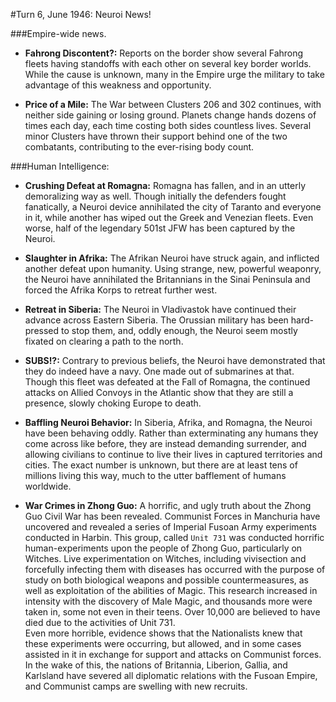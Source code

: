 #Turn 6, June 1946: Neuroi News!

###Empire-wide news.

- **Fahrong Discontent?:** Reports on the border show several Fahrong fleets having standoffs with each other on several key border worlds. While the cause is unknown, many in the Empire urge the military to take advantage of this weakness and opportunity.

- **Price of a Mile:** The War between Clusters 206 and 302 continues, with neither side gaining or losing ground. Planets change hands dozens of times each day, each time costing both sides countless lives. Several minor Clusters have thrown their support behind one of the two combatants, contributing to the ever-rising body count.

###Human Intelligence:

- **Crushing Defeat at Romagna:** Romagna has fallen, and in an utterly demoralizing way as well. Though initially the defenders fought fanatically, a Neuroi device annihilated the city of Taranto and everyone in it, while another has wiped out the Greek and Venezian fleets. Even worse, half of the legendary 501st JFW has been captured by the Neuroi.

- **Slaughter in Afrika:** The Afrikan Neuroi have struck again, and inflicted another defeat upon humanity. Using strange, new, powerful weaponry, the Neuroi have annihilated the Britannians in the Sinai Peninsula and forced the Afrika Korps to retreat further west.

- **Retreat in Siberia:** The Neuroi in Vladivastok have continued their advance across Eastern Siberia. The Orussian military has been hard-pressed to stop them, and, oddly enough, the Neuroi seem mostly fixated on clearing a path to the north.

- **SUBS!?:** Contrary to previous beliefs, the Neuroi have demonstrated that they do indeed have a navy. One made out of submarines at that. Though this fleet was defeated at the Fall of Romagna, the continued attacks on Allied Convoys in the Atlantic show that they are still a presence, slowly choking Europe to death.

- **Baffling Neuroi Behavior:** In Siberia, Afrika, and Romagna, the Neuroi have been behaving oddly. Rather than exterminating any humans they come across like before, they are instead demanding surrender, and allowing civilians to continue to live their lives in captured territories and cities. The exact number is unknown, but there are at least tens of millions living this way, much to the utter bafflement of humans worldwide.

- **War Crimes in Zhong Guo:** A horrific, and ugly truth about the Zhong Guo Civil War has been revealed. Communist Forces in Manchuria have uncovered and revealed a series of Imperial Fusoan Army experiments conducted in Harbin. This group, called `Unit 731` was conducted horrific human-experiments upon the people of Zhong Guo, particularly on Witches. Live experimentation on Witches, including vivisection and forcefully infecting them with diseases has occurred with the purpose of study on both biological weapons and possible countermeasures, as well as exploitation of the abilities of Magic. This research increased in intensity with the discovery of Male Magic, and thousands more were taken in, some not even in their teens. Over 10,000 are believed to have died due to the activities of Unit 731.  
Even more horrible, evidence shows that the Nationalists knew that these experiments were occurring, but allowed, and in some cases assisted in it in exchange for support and attacks on Communist forces. In the wake of this, the nations of Britannia, Liberion, Gallia, and Karlsland have severed all diplomatic relations with the Fusoan Empire, and Communist camps are swelling with new recruits.
